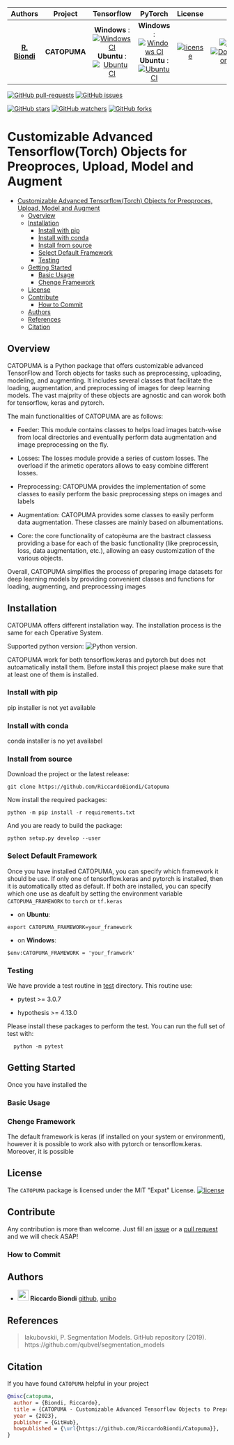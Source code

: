 | **Authors**  | **Project** |  **Tensorflow** | **PyTorch** |**License** | **Docs** |
|:------------:|:-----------:|:---------------:|:-----------:|:----------:|:--------:|
| [**R. Biondi**](https://github.com/RiccardoBiondi) | **CATOPUMA** | **Windows** : [![Windows CI](https://github.com/RiccardoBiondi/Catopuma/workflows/Windows%20CI%20TF/badge.svg)](https://github.com/RiccardoBiondi/Catopuma/actions/workflows/windows_ci_tf.yml)    <br/> **Ubuntu** : [![Ubuntu CI](https://github.com/RiccardoBiondi/Catopuma/workflows/Ubuntu%20CI%20TF/badge.svg)](https://github.com/RiccardoBiondi/Catopuma/actions/workflows/ubuntu_ci_tf.yml)  <br/>   | **Windows** : [![Windows CI](https://github.com/RiccardoBiondi/Catopuma/workflows/Windows%20CI%20TC/badge.svg)](https://github.com/RiccardoBiondi/Catopuma/actions/workflows/windows_ci_tc.yml)    <br/> **Ubuntu** : [![Ubuntu CI](https://github.com/RiccardoBiondi/Catopuma/workflows/Ubuntu%20CI%20TC/badge.svg)](https://github.com/RiccardoBiondi/Catopuma/actions/workflows/ubuntu_ci_tc.yml)  <br/> | [![license](https://img.shields.io/github/license/mashape/apistatus.svg)](https://github.com/RiccardoBiondi/Catopuma/blob/master/LICENSE.md) | [![Docs CI](https://github.com/RiccardoBiondi/Catopuma/workflows/Docs%20CI/badge.svg)](https://github.com/RiccardoBiondi/Catopuma/actions/workflows/docs_ci.yaml) <br/> [![Documentation Status](https://readthedocs.org/projects/catopuma/badge/?version=latest)](https://catopuma.readthedocs.io/en/latest/?badge=latest)|

[![GitHub pull-requests](https://img.shields.io/github/issues-pr/RiccardoBiondi/Catopuma.svg?style=plastic)](https://github.com/RiccardoBiondi/Catopuma/pulls)
[![GitHub issues](https://img.shields.io/github/issues/RiccardoBiondi/Catopuma.svg?style=plastic)](https://github.com/RiccardoBiondi/Catopuma/issues)

[![GitHub stars](https://img.shields.io/github/stars/RiccardoBiondi/Catopuma.svg?label=Stars&style=social)](https://github.com/RiccardoBiondi/Catopuma/stargazers)
[![GitHub watchers](https://img.shields.io/github/watchers/RiccardoBiondi/Catopuma.svg?label=Watch&style=social)](https://github.com/RiccardoBiondi/Catopuma/watchers)
[![GitHub forks](https://img.shields.io/github/watchers/RiccardoBiondi/Catopuma.svg?label=Forks&style=social)](https://github.com/RiccardoBiondi/Catopuma/forks)

# Customizable Advanced Tensorflow(Torch) Objects for Preoproces, Upload, Model and Augment
 

- [Customizable Advanced Tensorflow(Torch) Objects for Preoproces, Upload, Model and Augment](#customizable-advanced-tensorflowtorch-objects-for-preoproces-upload-model-and-augment)
  - [Overview](#overview)
  - [Installation](#installation)
    - [Install with pip](#install-with-pip)
    - [Install with conda](#install-with-conda)
    - [Install from source](#install-from-source)
    - [Select Default Framework](#select-default-framework)
    - [Testing](#testing)
  - [Getting Started](#getting-started)
    - [Basic Usage](#basic-usage)
    - [Chenge Framework](#chenge-framework)
  - [License](#license)
  - [Contribute](#contribute)
    - [How to Commit](#how-to-commit)
  - [Authors](#authors)
  - [References](#references)
  - [Citation](#citation)


## Overview

CATOPUMA is a Python package that offers customizable advanced TensorFlow and Torch objects for tasks such as preprocessing, uploading, modeling, and augmenting. It includes several classes that facilitate the loading, augmentation, and preprocessing of images for deep learning models. The vast majprity of these objects are agnostic and can worok both for tensorflow, keras and pytorch.


The main functionalities of CATOPUMA are as follows:

  - Feeder: This module contains classes to helps load images batch-wise from local directories and eventuallly perform data augmentation and image preprocessing on the fly.

  - Losses: The losses module provide a series of custom losses. The overload if the arimetic operators allows to easy combine different losses.

  - Preprocessing: CATOPUMA provides the implementation of some classes to easily perform the basic preprocessing steps on images and labels

  - Augmentation: CATOPUMA provides some classes to easily perform data augmentation.
  These classes are mainly based on albumentations.

  - Core: the core functionality of catopèuma are the bastract classess providing a base for each of the basic functionality (like preprocessin, loss, data augmentation, etc.), allowing an easy customization of the various objects.

Overall, CATOPUMA simplifies the process of preparing image datasets for deep learning models by providing convenient classes and functions for loading, augmenting, and preprocessing images

## Installation

CATOPUMA offers different installation way.
The installation process is the same for each Operative System.

Supported python version: ![Python version](https://img.shields.io/badge/python-3.8|3.9|3.10|3.11-blue.svg).

CATOPUMA work for both tensorflow.keras and pytorch but does not autoamatically install them.
Before install this project plaese make sure that at least one of them is installed.


### Install with pip

pip installer is not yet available

### Install with conda

conda installer is no yet availabel

### Install from source

  Download the project or the latest release:

  ```console
  git clone https://github.com/RiccardoBiondi/Catopuma
  ```

  Now  install the required packages:

  ```console
  python -m pip install -r requirements.txt
  ```

  And you are ready to build the package:

  ```console
  python setup.py develop --user
  ```


### Select Default Framework

Once you have installed CATOPUMA, you can specify which framework it should be use.
If only one of tensorflow.keras and pytorch is installed, then it is automatically stted as default.
If both are installed, you can specify which one use as deafult by setting the environment variable `CATOPUMA_FRAMEWORK` to `torch` or `tf.keras`
  
- on **Ubuntu**:
```console 
export CATOPUMA_FRAMEWORK=your_framework
```

- on **Windows**:

```console
$env:CATOPUMA_FRAMEWORK = 'your_framwork'
```

### Testing

We have provide a test routine in [test](./test) directory. This routine use:

- pytest >= 3.0.7

- hypothesis >= 4.13.0

Please install these packages to perform the test.
You can run the full set of test with:

```console
  python -m pytest
```

## Getting Started

Once you have installed the 

### Basic Usage

### Chenge Framework

The default framework is keras (if installed on your system or environment), however it is possible to work also with pytorch or tensorflow.keras.
Moreover, it is possible

## License

The `CATOPUMA` package is licensed under the MIT "Expat" License.
[![license](https://img.shields.io/github/license/mashape/apistatus.svg)](<https://github.com/RiccardoBiondi/Catopuma/blob/master/LICENSE.md>)


## Contribute

Any contribution is more than welcome. Just fill an [issue]() or a [pull request]() and we will check ASAP!

### How to Commit

## Authors

- <img src="https://avatars3.githubusercontent.com/u/48323959?s=400&v=4" width="25px"> **Riccardo Biondi** [github](https://github.com/RiccardoBiondi),  [unibo](https://www.unibo.it/sitoweb/riccardo.biondi7)

## References

<blockquote> Iakubovskii, P. Segmentation Models. GitHub repository (2019). https://github.com/qubvel/segmentation_models </blockquote>

## Citation

If you have found `CATOPUMA` helpful in your project

```BibTeX
@misc{catopuma,
  author = {Biondi, Riccardo},
  title = {CATOPUMA - Customizable Advanced Tensorflow Objects to Preprocess, Upload, Model and Augment},
  year = {2023},
  publisher = {GitHub},
  howpublished = {\url{https://github.com/RiccardoBiondi/Catopuma}},
}

```
